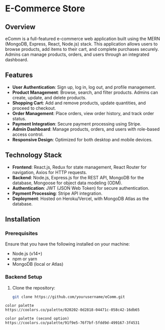 #  E-Commerce Store

## Overview

eComm is a full-featured e-commerce web application built using the MERN (MongoDB, Express, React, Node.js) stack. This application allows users to browse products, add items to their cart, and complete purchases securely. Admins can manage products, orders, and users through an integrated dashboard.

## Features

- **User Authentication**: Sign up, log in, log out, and profile management.
- **Product Management**: Browse, search, and filter products. Admins can create, update, and delete products.
- **Shopping Cart**: Add and remove products, update quantities, and proceed to checkout.
- **Order Management**: Place orders, view order history, and track order status.
- **Payment Integration**: Secure payment processing using Stripe.
- **Admin Dashboard**: Manage products, orders, and users with role-based access control.
- **Responsive Design**: Optimized for both desktop and mobile devices.

## Technology Stack

- **Frontend**: React.js, Redux for state management, React Router for navigation, Axios for HTTP requests.
- **Backend**: Node.js, Express.js for the REST API, MongoDB for the database, Mongoose for object data modeling (ODM).
- **Authentication**: JWT (JSON Web Token) for secure authentication.
- **Payment Processing**: Stripe API integration.
- **Deployment**: Hosted on Heroku/Vercel, with MongoDB Atlas as the database.

## Installation

### Prerequisites

Ensure that you have the following installed on your machine:

- Node.js (v14+)
- npm or yarn
- MongoDB (local or Atlas)

### Backend Setup

1. Clone the repository:

   ```bash
   git clone https://github.com/yourusername/eComm.git


```
color palette
https://coolors.co/palette/020202-0d2818-04471c-058c42-16db65

color palette (second option)
https://coolors.co/palette/91f9e5-76f7bf-5fdd9d-499167-3f4531

```